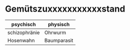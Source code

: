 # Gemütszuxxxxxxxxxxxstand
| psychisch | physisch | 
| ---------- | ------------ |
| schizophränie | Ohrwurm |
| Hosenwahn | Baumparasit |
